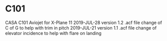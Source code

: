 # C101
 CASA C101 Aviojet for X-Plane 11
2019-JUL-28 version 1.2 .acf file change of C of G to help with trim in pitch
2019-JUL-21 version 1.1 .acf file change of elevator incidence to help with flare on landing
